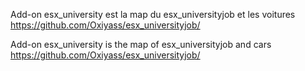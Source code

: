 Add-on esx_university est la map du esx_universityjob et les voitures
https://github.com/Oxiyass/esx_universityjob/

Add-on esx_university is the map of esx_universityjob and cars
https://github.com/Oxiyass/esx_universityjob/

